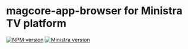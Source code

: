 # magcore-app-browser for Ministra TV platform

[![NPM version](https://img.shields.io/npm/v/magcore-app-browser.svg?style=flat-square)](https://www.npmjs.com/package/magcore-app-browser)
[![Ministra version](https://img.shields.io/badge/Ministra-5.6.0-%23532560.svg?style=flat-square)](https://ministra.com)
